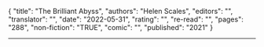{
"title": "The Brilliant Abyss",
"authors": "Helen Scales",
"editors": "",
"translator": "",
"date": "2022-05-31",
"rating": "",
"re-read": "",
"pages": "288",
"non-fiction": "TRUE",
"comic": "",
"published": "2021"
}

---
